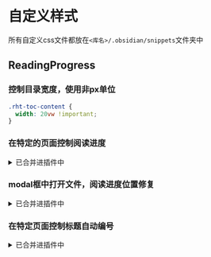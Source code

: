 # 自定义样式
所有自定义css文件都放在`<库名>/.obsidian/snippets`文件夹中

## ReadingProgress

### 控制目录宽度，使用非px单位

```css
.rht-toc-content {
  width: 20vw !important;
}
```

### 在特定的页面控制阅读进度
<details>
<summary>已合并进插件中</summary>
代码片段来源于@[Moy](https://github.com/Moyf)

::: code-group
```css [显示阅读进度]
.show-rht-toc ~ .rht-reading-progress .rht-toc-list {
    opacity: 1 !important;
    visibility: visible !important;
}
```

```css [隐藏阅读进度]
.hide-rht-toc ~ .rht-reading-progress .rht-toc-list {
    opacity: 0 !important;
    visibility: hidden !important;
}
```
:::

#### 使用方法
在obsidian的文档属性`cssclasses`(推荐使用)或`cssClass`中添加 `show-rht-toc` 或 `hide-rht-toc` 类，即可控制阅读进度条的显示。

</details>

### modal框中打开文件，阅读进度位置修复

<details>
<summary>已合并进插件中</summary>

代码片段来源于@[primary-theme](https://github.com/primary-theme/obsidian)

```css
.workspace-leaf-content:has(.rht-reading-progress) {
  container-type: inline-size;
}
```

</details>

### 在特定页面控制标题自动编号

<details>
<summary>已合并进插件中</summary>

::: code-group
```css [隐藏标题自动编号]
.view-content:has(> .markdown-source-view.hide-rht-heading-number)

  .rht-toc-item-number,
.view-content:has(> div:not([style*="display: none"]).hide-rht-heading-number)
  .rht-toc-item-number {
  display: none !important;
}
```

```css [显示标题自动编号]
.view-content:has(> .markdown-source-view.show-rht-heading-number)
  .rht-toc-item-number,
.view-content:has(> div:not([style*="display: none"]).show-rht-heading-number)
  .rht-toc-item-number {
  display: inline !important;
}
```
:::

#### 使用方法
在obsidian的文档属性`cssclasses`(推荐使用)或`cssClass`中添加 `hide-rht-heading-number` 或 `show-rht-heading-number`，即可隐藏或显示标题自动编号。

</details>
